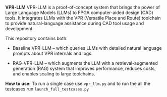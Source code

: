 **VPR-LLM**
VPR-LLM is a proof-of-concept system that brings the power of Large Language Models (LLMs) to FPGA computer-aided design (CAD) tools. It integrates LLMs with the VPR (Versatile Place and Route) toolchain to provide natural-language assistance during CAD tool usage and development.

This repository contains both:

* Baseline VPR-LLM – which queries LLMs with detailed natural language prompts about VPR internals and logs.

* RAG-VPR-LLM – which augments the LLM with a retrieval-augmented generation (RAG) system that improves performance, reduces costs, and enables scaling to large toolchains.

**How to use:**
To run a single case use `vpr_llm.py` and to run the all the testcases run `launch_full_testcases.py` 
